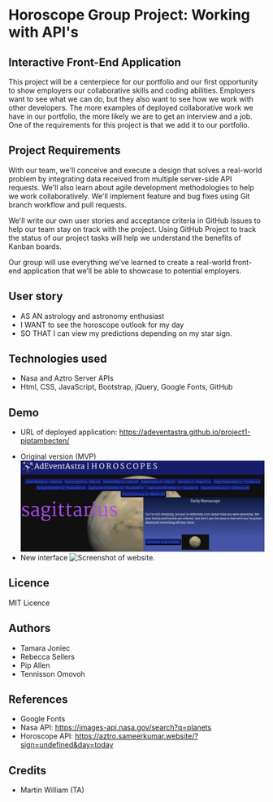 # Horoscope Group Project: Working with API's

## Interactive Front-End Application
This project will be a centerpiece for our portfolio and our first opportunity to show employers our collaborative skills and coding abilities. Employers want to see what we can do, but they also want to see how we work with other developers. The more examples of deployed collaborative work we have in our portfolio, the more likely we are to get an interview and a job. One of the requirements for this project is that we add it to our portfolio.

## Project Requirements
With our team, we'll conceive and execute a design that solves a real-world problem by integrating data received from multiple server-side API requests. We'll also learn about agile development methodologies to help we work collaboratively. We'll implement feature and bug fixes using Git branch workflow and pull requests.

We'll write our own user stories and acceptance criteria in GitHub Issues to help our team stay on track with the project. Using GitHub Project to track the status of our project tasks will help we understand the benefits of Kanban boards.

Our group will use everything we’ve learned to create a real-world front-end application that we’ll be able to showcase to potential employers.

## User story 
* AS AN astrology and astronomy enthusiast
* I WANT to see the horoscope outlook for my day
* SO THAT I can view my predictions depending on my star sign.


## Technologies used

* Nasa and Aztro Server APIs
* Html, CSS, JavaScript, Bootstrap, jQuery, Google Fonts, GitHub

## Demo
* URL of deployed application:
https://adeventastra.github.io/project1-piptambecten/
<!-- screenshot and URL -->
* Original version (MVP)
![Screenshot of website.](images/Screenshot.png "The webpage includes a navigation bar, a header image, and cards with text. There is an description section and a button to nasa webpage.")    
* New interface
![Screenshot of website.](images/new-screenshot.png.png "The webpage includes a navigation bar, a header image, and cards with text. There is an description section and a button to nasa webpage.")    


## Licence
MIT Licence

## Authors
* Tamara Joniec
* Rebecca Sellers
* Pip Allen
* Tennisson Omovoh

## References
* Google Fonts
* Nasa API: https://images-api.nasa.gov/search?q=planets
* Horoscope API: https://aztro.sameerkumar.website/?sign=undefined&day=today

## Credits
* Martin William (TA)

